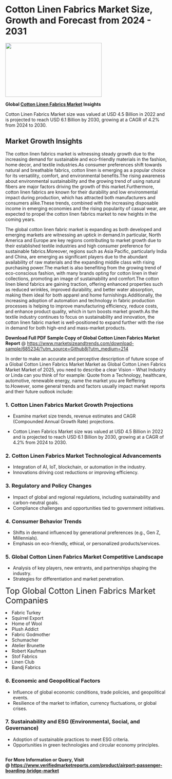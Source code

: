 <H1>Cotton Linen Fabrics Market Size, Growth and Forecast from 2024 - 2031</H1><img class="aligncenter size-medium wp-image-584254" src="https://thirdeyenews.in/wp-content/uploads/2024/09/Global-Market-Research-300x168.jpeg" alt="" width="300" height="168" /><p><strong>Global&nbsp;<a href="https://www.marketsizeandtrends.com/download-sample/685234/?utm_source=Github8j?utm_medium=214">Cotton Linen Fabrics Market</a> Insights</strong></p><p>Cotton Linen Fabrics Market size was valued at USD 4.5 Billion in 2022 and is projected to reach USD 6.1 Billion by 2030, growing at a CAGR of 4.2% from 2024 to 2030.</p><p><h2>Market Growth Insights</h2> <p>The cotton linen fabrics market is witnessing steady growth due to the increasing demand for sustainable and eco-friendly materials in the fashion, home decor, and textile industries.As consumer preferences shift towards natural and breathable fabrics, cotton linen is emerging as a popular choice for its versatility, comfort, and environmental benefits.The rising awareness about environmental sustainability and the growing trend of using natural fibers are major factors driving the growth of this market.Furthermore, cotton linen fabrics are known for their durability and low environmental impact during production, which has attracted both manufacturers and consumers alike.These trends, combined with the increasing disposable income in emerging economies and the rising popularity of casual wear, are expected to propel the cotton linen fabrics market to new heights in the coming years.</p> <p>The global cotton linen fabric market is expanding as both developed and emerging markets are witnessing an uptick in demand.In particular, North America and Europe are key regions contributing to market growth due to their established textile industries and high consumer preference for sustainable fabrics.Moreover, regions such as Asia Pacific, particularly India and China, are emerging as significant players due to the abundant availability of raw materials and the expanding middle class with rising purchasing power.The market is also benefiting from the growing trend of eco-conscious fashion, with many brands opting for cotton linen in their collections, promoting an image of sustainability and comfort.The cotton linen blend fabrics are gaining traction, offering enhanced properties such as reduced wrinkles, improved durability, and better water absorption, making them ideal for both apparel and home furnishings.Additionally, the increasing adoption of automation and technology in fabric production processes is helping to improve manufacturing efficiency, reduce costs, and enhance product quality, which in turn boosts market growth.As the textile industry continues to focus on sustainability and innovation, the cotton linen fabric market is well-positioned to expand further with the rise in demand for both high-end and mass-market products.<p><span class=""><strong>Download Full PDF Sample Copy of Global Cotton Linen Fabrics Market Report</strong> @ <a href="https://www.marketsizeandtrends.com/download-sample/685234/?utm_source=Github8j?utm_medium=214" target="_blank">https://www.marketsizeandtrends.com/download-sample/685234/?utm_source=Github8j?utm_medium=214</a></span></p><p>In order to make an accurate and perceptive description of future scope of a Global&nbsp;Cotton Linen Fabrics Market Market as Global&nbsp;Cotton Linen Fabrics Market Market of 2025, you need to describe a clear Vision &ndash; What Industry or Linda can you think of for example: Quote from a Technology, healthcare, automotive, renewable energy, name the market you are Reffering to.However, some general trends and factors usually impact market reports and their future outlook include:</p><h3>1.&nbsp;<strong>Cotton Linen Fabrics Market Growth Projections</strong></h3><ul><li>Examine market size trends, revenue estimates and CAGR (Compounded Annual Growth Rate) projections.</li><li><p>Cotton Linen Fabrics Market size was valued at USD 4.5 Billion in 2022 and is projected to reach USD 6.1 Billion by 2030, growing at a CAGR of 4.2% from 2024 to 2030.</p></li></ul><h3>2.&nbsp;<strong>Cotton Linen Fabrics Market Technological Advancements</strong></h3><ul><li>Integration of AI, IoT, blockchain, or automation in the industry.</li><li>Innovations driving cost reductions or improving efficiency.</li></ul><h3>3.&nbsp;<strong>Regulatory and Policy Changes</strong></h3><ul><li>Impact of global and regional regulations, including sustainability and carbon-neutral goals.</li><li>Compliance challenges and opportunities tied to government initiatives.</li></ul><h3>4.&nbsp;<strong>Consumer Behavior Trends</strong></h3><ul><li>Shifts in demand influenced by generational preferences (e.g., Gen Z, Millennials).</li><li>Emphasis on eco-friendly, ethical, or personalized products/services.</li></ul><h3>5.&nbsp;<strong>Global Cotton Linen Fabrics Market Competitive Landscape</strong></h3><ul><li>Analysis of key players, new entrants, and partnerships shaping the industry.</li><li>Strategies for differentiation and market penetration.</li></ul><p data-pm-slice="1 1 []"><span style="color: inherit; font-family: inherit; font-size: 25px;">Top Global Cotton Linen Fabrics Market Companies</span></p><div class="" data-test-id=""><p><li>Fabric Turkey</li><li> Squirrel Export</li><li> Home of Wool</li><li> Plush Addict</li><li> Fabric Godmother</li><li> Schumacher</li><li> Atelier Brunette</li><li> Robert Kaufman</li><li> Stof Fabrics</li><li> Linen Club</li><li> Bandj Fabrics</li></p></div><h3>6.&nbsp;<strong>Economic and Geopolitical Factors</strong></h3><ul><li>Influence of global economic conditions, trade policies, and geopolitical events.</li><li>Resilience of the market to inflation, currency fluctuations, or global crises.</li></ul><h3>7.&nbsp;<strong>Sustainability and ESG (Environmental, Social, and Governance)</strong></h3><ul><li>Adoption of sustainable practices to meet ESG criteria.</li><li>Opportunities in green technologies and circular economy principles.</li></ul><h2><strong style="font-size: 14px;">For More Information or Query, Visit @&nbsp;</strong><a style="background-color: #ffffff; font-size: 14px;" href="https://www.marketsizeandtrends.com/report/cotton-linen-fabrics-market/" target="_blank">https://www.verifiedmarketreports.com/product/airport-passenger-boarding-bridge-market</a></h2>